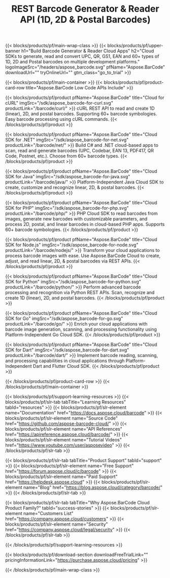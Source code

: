 ﻿---
title: REST Barcode Generator & Reader API (1D, 2D & Postal Barcodes)
description: Cloud SDKs to generate, read and convert UPC, QR, GS1, EAN and 60+ types of 1D, 2D and Postal barcodes on multiple development platforms
weight: 10
url: /family
---

{{< blocks/products/pf/main-wrap-class >}}
{{< blocks/products/pf/upper-banner h1="Build Barcode Generator & Reader Cloud Apps" h2="Cloud SDKs to generate, read and convert UPC, QR, GS1, EAN and 60+ types of 1D, 2D and Postal barcodes on multiple development platforms." logoImageSrc="/headers/aspose_barcode.svg" pfName="Aspose.BarCode" downloadUrl="" tryOnlineUrl="" gtm_class="go_to_trial" >}}

{{< blocks/products/pf/main-container >}}
{{< blocks/products/pf/product-card-row title="Aspose.BarCode Low Code APIs Include" >}}

{{< blocks/products/pf/product pfName="Aspose.BarCode" title="Cloud for cURL" imgSrc="/sdk/aspose_barcode-for-curl.svg" productLink="/barcode/curl/" >}}
cURL REST API to read and create 1D (linear), 2D, and postal barcodes. Supporting 60+ barcode symbologies. Easy barcode processing using cURL commands.
{{< /blocks/products/pf/product >}}

{{< blocks/products/pf/product pfName="Aspose.BarCode" title="Cloud SDK for .NET" imgSrc="/sdk/aspose_barcode-for-net.svg" productLink="/barcode/net/" >}}
Build C# and .NET cloud-based apps to scan, read and generate barcodes (UPC, Codebar, EAN 13, PDF417, QR Code, Postnet, etc.). Choose from 60+ barcode types.
{{< /blocks/products/pf/product >}}

{{< blocks/products/pf/product pfName="Aspose.BarCode" title="Cloud SDK for Java" imgSrc="/sdk/aspose_barcode-for-java.svg" productLink="/barcode/java/" >}}
Platform-Independent Java Cloud SDK to create, customize and recognize linear, 2D, & postal barcodes.
{{< /blocks/products/pf/product >}}

{{< blocks/products/pf/product pfName="Aspose.BarCode" title="Cloud SDK for PHP" imgSrc="/sdk/aspose_barcode-for-php.svg" productLink="/barcode/php/" >}}
PHP Cloud SDK to read barcodes from images, generate new barcodes with customizable parameters, and process 2D, postal, and linear barcodes in cloud-based PHP apps. Supports 60+ barcode symbologies.
{{< /blocks/products/pf/product >}}

{{< blocks/products/pf/product pfName="Aspose.BarCode" title="Cloud SDK for Node.js" imgSrc="/sdk/aspose_barcode-for-node.svg" productLink="/barcode/nodejs/" >}}
Transform your cloud applications to process barcode images with ease. Use Aspose.BarCode Cloud to create, adjust, and read linear, 2D, & postal barcodes via REST APIs.
{{< /blocks/products/pf/product >}}

{{< blocks/products/pf/product pfName="Aspose.BarCode" title="Cloud SDK for Python" imgSrc="/sdk/aspose_barcode-for-python.svg" productLink="/barcode/python/" >}}
Perform advanced barcode processing and recognition via Python REST APIs. Scan, recognize and create 1D (linear), 2D, and postal barcodes.
{{< /blocks/products/pf/product >}}

{{< blocks/products/pf/product pfName="Aspose.BarCode" title="Cloud SDK for Go" imgSrc="/sdk/aspose_barcode-for-go.svg" productLink="/barcode/go/" >}}
Enrich your cloud applications with barcode image generation, scanning, and processing functionality using Platform-Independent Go Cloud SDK.
{{< /blocks/products/pf/product >}}

{{< blocks/products/pf/product pfName="Aspose.BarCode" title="Cloud SDK for Dart" imgSrc="/sdk/aspose_barcode-for-dart.svg" productLink="/barcode/dart/" >}}
Implement barcode reading, scanning, and processing capabilities in cloud applications through Platform-Independent Dart and Flutter Cloud SDK.
{{< /blocks/products/pf/product >}}

{{< /blocks/products/pf/product-card-row >}}
{{< /blocks/products/pf/main-container >}}

{{< blocks/products/pf/support-learning-resources >}}
{{< blocks/products/pf/slr-tab tabTitle="Learning Resources" tabId="resources" >}}
{{< blocks/products/pf/slr-element name="Documentation" href="https://docs.aspose.cloud/barcode" >}}
{{< blocks/products/pf/slr-element name="Source Code" href="https://github.com/aspose-barcode-cloud/" >}}
{{< blocks/products/pf/slr-element name="API References" href="https://apireference.aspose.cloud/barcode/" >}}
{{< blocks/products/pf/slr-element name="Tutorial Videos" href="https://www.youtube.com/user/asposevideo" >}}
{{< /blocks/products/pf/slr-tab >}}

{{< blocks/products/pf/slr-tab tabTitle="Product Support" tabId="support" >}}
{{< blocks/products/pf/slr-element name="Free Support" href="https://forum.aspose.cloud/c/barcode" >}}
{{< blocks/products/pf/slr-element name="Paid Support" href="https://helpdesk.aspose.cloud" >}}
{{< blocks/products/pf/slr-element name="Blog" href="https://blog.aspose.cloud/category/barcode/" >}}
{{< /blocks/products/pf/slr-tab >}}

{{< blocks/products/pf/slr-tab tabTitle="Why Aspose.BarCode Cloud Product Family?" tabId="success-stories" >}}
{{< blocks/products/pf/slr-element name="Customers List" href="https://company.aspose.cloud/customers" >}}
{{< blocks/products/pf/slr-element name="Security" href="https://company.aspose.cloud/legal/security" >}}
{{< /blocks/products/pf/slr-tab >}}

{{< /blocks/products/pf/support-learning-resources >}}

{{< blocks/products/pf/download-section downloadFreeTrialLink="" pricingInformationLink="https://purchase.aspose.cloud/pricing" >}}

{{< /blocks/products/pf/main-wrap-class >}}

